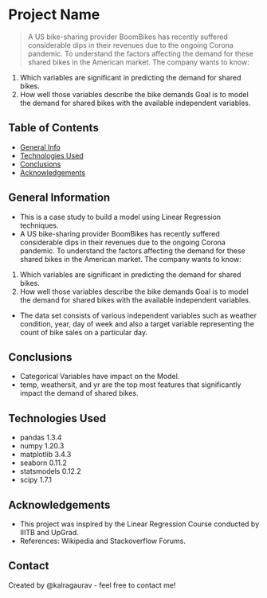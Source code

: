 # Project Name
> A US bike-sharing provider BoomBikes has recently suffered considerable dips in their revenues due to the ongoing Corona pandemic. To understand the factors affecting the demand for these shared bikes in the American market. The company wants to know:
1. Which variables are significant in predicting the demand for shared bikes.
2. How well those variables describe the bike demands
Goal is to model the demand for shared bikes with the available independent variables.


## Table of Contents
* [General Info](#general-information)
* [Technologies Used](#technologies-used) 
* [Conclusions](#conclusions)
* [Acknowledgements](#acknowledgements)

<!-- You can include any other section that is pertinent to your problem -->

## General Information
- This is a case study to build a model using Linear Regression techniques. 
- A US bike-sharing provider BoomBikes has recently suffered considerable dips in their revenues due to the ongoing Corona pandemic. To understand the factors affecting the demand for these shared bikes in the American market. The company wants to know:
1. Which variables are significant in predicting the demand for shared bikes.
2. How well those variables describe the bike demands
Goal is to model the demand for shared bikes with the available independent variables.
- The data set consists of various independent variables such as weather condition, year, day of week and also a target variable representing the count of bike sales on a particular day.

<!-- You don't have to answer all the questions - just the ones relevant to your project. -->

## Conclusions
- Categorical Variables have impact on the Model.
- temp, weathersit, and yr are the top most features that significantly impact the demand of shared bikes.

<!-- You don't have to answer all the questions - just the ones relevant to your project. -->


## Technologies Used
- pandas 1.3.4
- numpy 1.20.3
- matplotlib 3.4.3
- seaborn 0.11.2
- statsmodels 0.12.2
- scipy 1.7.1
<!-- As the libraries versions keep on changing, it is recommended to mention the version of library used in this project -->

## Acknowledgements
- This project was inspired by the Linear Regression Course conducted by IIITB and UpGrad.  
- References: Wikipedia and Stackoverflow Forums.


## Contact
Created by @kalragaurav - feel free to contact me!


<!-- Optional -->
<!-- ## License -->
<!-- This project is open source and available under the [... License](). -->

<!-- You don't have to include all sections - just the one's relevant to your project -->